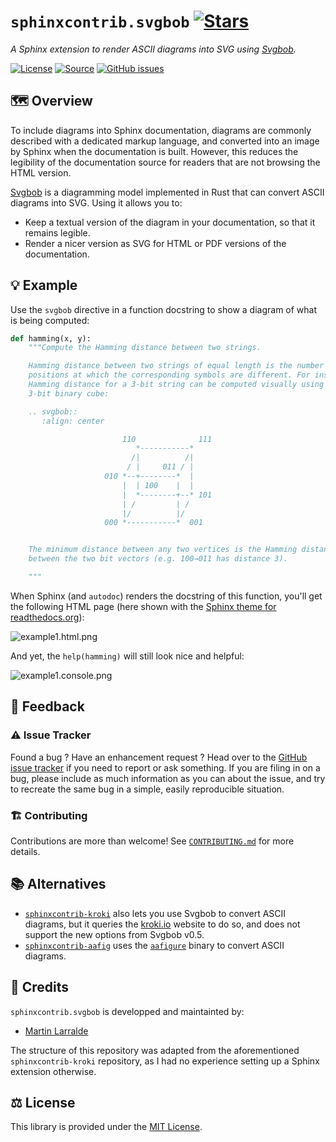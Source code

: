 # `sphinxcontrib.svgbob` [![Stars](https://img.shields.io/github/stars/althonos/sphinxcontrib.svgbob.svg?style=social&maxAge=3600&label=Star)](https://github.com/althonos/sphinxcontrib.svgbob/stargazers)

*A Sphinx extension to render ASCII diagrams into SVG using [Svgbob](https://github.com/ivanceras/svgbob).*

[![License](https://img.shields.io/badge/license-MIT-blue.svg?style=flat-square&maxAge=2678400)](https://choosealicense.com/licenses/mit/)
[![Source](https://img.shields.io/badge/source-GitHub-303030.svg?maxAge=2678400&style=flat-square)](https://github.com/althonos/sphinxcontrib.svgbob/)
[![GitHub issues](https://img.shields.io/github/issues/althonos/sphinxcontrib.svgbob.svg?style=flat-square&maxAge=600)](https://github.com/althonos/sphinxcontrib.svgbob/issues)

## 🗺️ Overview

To include diagrams into Sphinx documentation, diagrams are commonly described
with a dedicated markup language, and converted into an image by Sphinx when
the documentation is built. However, this reduces the legibility of the
documentation source for readers that are not browsing the HTML version.

[Svgbob](https://github.com/ivanceras/svgbob) is a diagramming model implemented
in Rust that can convert ASCII diagrams into SVG. Using it allows you to:

* Keep a textual version of the diagram in your documentation, so that it remains legible.
* Render a nicer version as SVG for HTML or PDF versions of the documentation.

## 💡 Example

Use the `svgbob` directive in a function docstring to show a diagram of what
is being computed:

```python
def hamming(x, y):
    """Compute the Hamming distance between two strings.

    Hamming distance between two strings of equal length is the number of
    positions at which the corresponding symbols are different. For instance,
    Hamming distance for a 3-bit string can be computed visually using a
    3-bit binary cube:

    .. svgbob::
       :align: center

                         110              111                          
                            *-----------*      
                           /|          /|
                          / |     011 / |     
                     010 *--+--------*  |
                         |  | 100    |  |
                         |  *--------+--* 101
                         | /         | /
                         |/          |/
                     000 *-----------*  001


    The minimum distance between any two vertices is the Hamming distance
    between the two bit vectors (e.g. 100→011 has distance 3).

    """
```

When Sphinx (and `autodoc`) renders the docstring of this function, you'll get
the following HTML page (here shown with the [Sphinx theme for readthedocs.org](https://github.com/readthedocs/sphinx_rtd_theme)):

![example1.html.png](https://raw.githubusercontent.com/althonos/sphinxcontrib.svgbob/master/static/example1.html.png)

And yet, the `help(hamming)` will still look nice and helpful:

![example1.console.png](https://raw.githubusercontent.com/althonos/sphinxcontrib.svgbob/master/static/example1.console.png)


## 💭 Feedback

### ⚠️ Issue Tracker

Found a bug ? Have an enhancement request ? Head over to the [GitHub issue
tracker](https://github.com/althonos/sphinxcontrib.svgbob/issues) if you need to report
or ask something. If you are filing in on a bug, please include as much
information as you can about the issue, and try to recreate the same bug
in a simple, easily reproducible situation.

### 🏗️ Contributing

Contributions are more than welcome! See [`CONTRIBUTING.md`](https://github.com/althonos/sphinxcontrib.svgbob/blob/master/CONTRIBUTING.md) for more details.


## 📚 Alternatives

* [`sphinxcontrib-kroki`](https://github.com/sphinx-contrib/kroki/) also lets you
  use Svgbob to convert ASCII diagrams, but it queries the
  [kroki.io](https://kroki.io/) website to do so, and does not support the
  new options from Svgbob v0.5.
* [`sphinxcontrib-aafig`](https://github.com/sphinx-contrib/aafig) uses the
  [`aafigure`](https://launchpad.net/aafigure) binary to convert ASCII diagrams.


## 🔨 Credits

`sphinxcontrib.svgbob` is developped and maintainted by:
- [Martin Larralde](https://github.com/althonos)

The structure of this repository was adapted from the aforementioned
`sphinxcontrib-kroki` repository, as I had no experience setting up a
Sphinx extension otherwise.


## ⚖️ License

This library is provided under the [MIT License](https://choosealicense.com/licenses/mit/).
